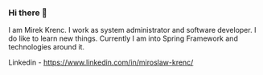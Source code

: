 ### Hi there 👋

I am Mirek Krenc. I work as system administrator and software developer. I do like to learn new things. Currently I am into Spring Framework and technologies around it. 

Linkedin - https://www.linkedin.com/in/miroslaw-krenc/

<!--
**MirekKrenc/MirekKrenc** is a ✨ _special_ ✨ repository because its `README.md` (this file) appears on your GitHub profile.

Here are some ideas to get you started:

- 🔭 I’m currently working on ...
- 🌱 I’m currently learning ...
- 👯 I’m looking to collaborate on ...
- 🤔 I’m looking for help with ...
- 💬 Ask me about ...
- 📫 How to reach me: ...
- 😄 Pronouns: ...
- ⚡ Fun fact: ...
-->
